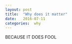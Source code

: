 ```yaml
---
layout: post
title:  "Why does it matter"
date:   2016-07-11
categories:  why
---
```


BECAUSE IT DOES FOOL
